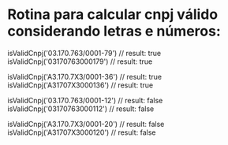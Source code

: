 # Rotina para calcular cnpj válido considerando letras e números:

isValidCnpj('03.170.763/0001-79') // result: true
isValidCnpj('03170763000179') // result: true

isValidCnpj('A3.170.7X3/0001-36') // result: true
isValidCnpj('A31707X3000136') // result: true

isValidCnpj('03.170.763/0001-12') // result: false
isValidCnpj('03170763000112') // result: false

isValidCnpj('A3.170.7X3/0001-20') // result: false
isValidCnpj('A31707X3000120') // result: false
